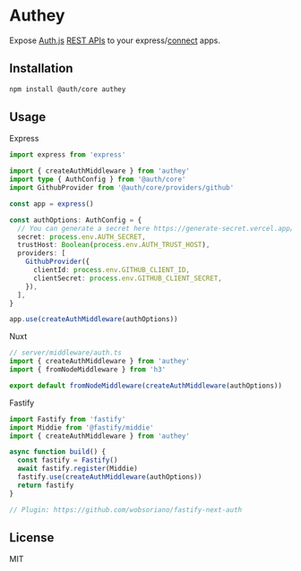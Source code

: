 # Authey

Expose [Auth.js](https://authjs.dev/) [REST APIs](https://authjs.dev/reference/rest-api) to your express/[connect](https://www.npmjs.com/package/connect) apps.

## Installation

```bash
npm install @auth/core authey
```

## Usage

Express

```ts
import express from 'express'

import { createAuthMiddleware } from 'authey'
import type { AuthConfig } from '@auth/core'
import GithubProvider from '@auth/core/providers/github'

const app = express()

const authOptions: AuthConfig = {
  // You can generate a secret here https://generate-secret.vercel.app/32
  secret: process.env.AUTH_SECRET,
  trustHost: Boolean(process.env.AUTH_TRUST_HOST),
  providers: [
    GithubProvider({
      clientId: process.env.GITHUB_CLIENT_ID,
      clientSecret: process.env.GITHUB_CLIENT_SECRET,
    }),
  ],
}

app.use(createAuthMiddleware(authOptions))
```

Nuxt

```ts
// server/middleware/auth.ts
import { createAuthMiddleware } from 'authey'
import { fromNodeMiddleware } from 'h3'

export default fromNodeMiddleware(createAuthMiddleware(authOptions))
```

Fastify

```ts
import Fastify from 'fastify'
import Middie from '@fastify/middie'
import { createAuthMiddleware } from 'authey'

async function build() {
  const fastify = Fastify()
  await fastify.register(Middie)
  fastify.use(createAuthMiddleware(authOptions))
  return fastify
}

// Plugin: https://github.com/wobsoriano/fastify-next-auth
```

## License

MIT
